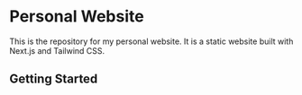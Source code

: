 <!-- md stands for markdown -->

# Personal Website

This is the repository for my personal website. It is a static website built with Next.js and Tailwind CSS.

## Getting Started



